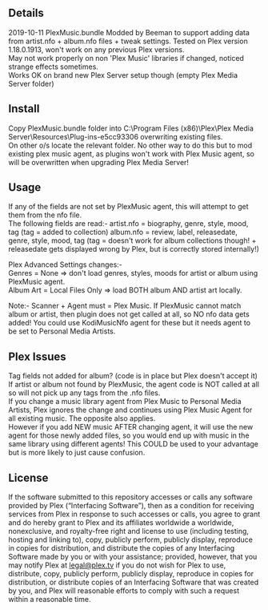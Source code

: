 Details
-------
2019-10-11 PlexMusic.bundle Modded by Beeman to support adding data from artist.nfo + album.nfo files + tweak settings.
Tested on Plex version 1.18.0.1913, won't work on any previous Plex versions.  
May not work properly on non 'Plex Music' libraries if changed, noticed strange effects sometimes.  
Works OK on brand new Plex Server setup though (empty Plex Media Server folder)

Install
-------
Copy PlexMusic.bundle folder into C:\Program Files (x86)\Plex\Plex Media Server\Resources\Plug-ins-e5cc93306 overwriting existing files.  
On other o/s locate the relevant folder. No other way to do this but to mod existing plex music agent, as plugins won't work with Plex Music agent, so will be overwritten when upgrading Plex Media Server!

Usage
-------
If any of the fields are not set by PlexMusic agent, this will attempt to get them from the nfo file.  
The following fields are read:- 
  artist.nfo = biography, genre, style, mood, tag (tag = added to collection)
  album.nfo = review, label, releasedate, genre, style, mood, tag (tag = doesn't work for album collections though! + releasedate gets displayed wrong by Plex, but is correctly stored internally!)

Plex Advanced Settings changes:-   
  Genres = None => don't load genres, styles, moods for artist or album using PlexMusic agent.  
  Album Art = Local Files Only => load BOTH album AND artist art locally.  

Note:- Scanner + Agent must = Plex Music. If PlexMusic cannot match album or artist, then plugin does not get called at all, so NO nfo data gets added! You could use KodiMusicNfo agent for these but it needs agent to be set to Personal Media Artists.


Plex Issues 
-------
Tag fields not added for album? (code is in place but Plex doesn't accept it)  
If artist or album not found by PlexMusic, the agent code is NOT called at all so will not pick up any tags from the .nfo files.  
If you change a music library agent from Plex Music to Personal Media Artists, Plex ignores the change and continues using Plex Music Agent for all existing music. The opposite also applies.  
However if you add NEW music AFTER changing agent, it will use the new agent for those newly added files, so you would end up with music in the same library using different agents! This COULD be used to your advantage but is more likely to just cause confusion. 


License 
-------
If the software submitted to this repository accesses or calls any software provided by Plex (“Interfacing Software”), then as a condition for receiving services from Plex in response to such accesses or calls, you agree to grant and do hereby grant to Plex and its affiliates worldwide a worldwide, nonexclusive, and royalty-free right and license to use (including testing, hosting and linking to), copy, publicly perform, publicly display, reproduce in copies for distribution, and distribute the copies of any Interfacing Software made by you or with your assistance; provided, however, that you may notify Plex at legal@plex.tv if you do not wish for Plex to use, distribute, copy, publicly perform, publicly display, reproduce in copies for distribution, or distribute copies of an Interfacing Software that was created by you, and Plex will reasonable efforts to comply with such a request within a reasonable time.
